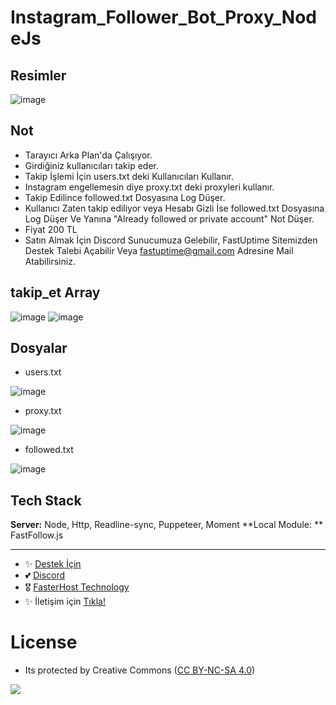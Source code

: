 # Instagram_Follower_Bot_Proxy_NodeJs

## Resimler

![image](https://user-images.githubusercontent.com/63351166/214559320-9210ab6e-072a-4c1f-a519-554f75cce820.png)

## Not

- Tarayıcı Arka Plan'da Çalışıyor.
- Girdiğiniz kullanıcıları takip eder.
- Takip İşlemi İçin users.txt deki Kullanıcıları Kullanır.
- Instagram engellemesin diye proxy.txt deki proxyleri kullanır.
- Takip Edilince followed.txt Dosyasına Log Düşer.
- Kullanıcı Zaten takip ediliyor veya Hesabı Gizli İse followed.txt Dosyasına Log Düşer Ve Yanına "Already followed or private account" Not Düşer.
- Fiyat 200 TL
- Satın Almak İçin Discord Sunucumuza Gelebilir, FastUptime Sitemizden Destek Talebi Açabilir Veya fastuptime@gmail.com Adresine Mail Atabilirsiniz.

## takip_et Array

![image](https://user-images.githubusercontent.com/63351166/214559880-c74809c7-42ae-4c18-abfc-d097f261aec4.png)
![image](https://user-images.githubusercontent.com/63351166/214559925-f9932625-cef4-4975-9d77-138b384c83fb.png)

## Dosyalar

- users.txt

![image](https://user-images.githubusercontent.com/63351166/214559512-92e2a74c-28c0-43c8-8cbc-e3e13fe97bd1.png)

- proxy.txt

![image](https://user-images.githubusercontent.com/63351166/214559576-d6e798b1-aefd-4954-99b9-3b6ce83289f3.png)

- followed.txt

![image](https://user-images.githubusercontent.com/63351166/214560725-154c4e88-cdc5-466c-9648-bcf3877c19cc.png)

## Tech Stack

**Server:** Node, Http, Readline-sync, Puppeteer, Moment
**Local Module: ** FastFollow.js

---
- ✨ [Destek İçin](https://fastuptime.com) <br>
- 💕 [Discord](https://fastuptime.com/discord)<br>
- 🎖️ [FasterHost Technology](https://fasterhost.tech/)<br>
- ✨ İletişim için [Tıkla!](mailto:fastuptime@gmail.com)<br>

# License
- Its protected by Creative Commons ([CC BY-NC-SA 4.0](https://creativecommons.org/licenses/by-nc-sa/4.0/))

<a href="https://creativecommons.org/licenses/by-nc-sa/4.0/" title="BYNCSA40"><img src="https://licensebuttons.net/l/by-nc-sa/4.0/88x31.png"></a>
